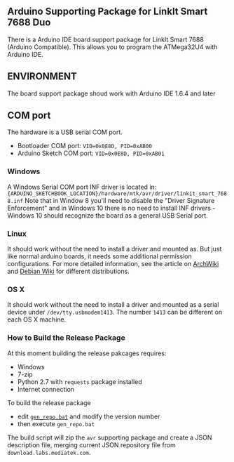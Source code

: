 ## Arduino Supporting Package for LinkIt Smart 7688 Duo

There is a Arduino IDE board support package for LinkIt Smart 7688 (Arduino Compatible). This allows you to program the ATMega32U4 with Arduino IDE.

## ENVIRONMENT
The board support package shoud work with Arduino IDE 1.6.4 and later

## COM port
The hardware is a USB serial COM port.
 - Bootloader COM port: `VID=0x0E8D, PID=0xAB00`
 - Arduino Sketch COM port: `VID=0x0E8D, PID=0xAB01`

### Windows
A Windows Serial COM port INF driver is located in: `{ARDUINO_SKETCHBOOK_LOCATION}/hardware/mtk/avr/driver/linkit_smart_7688.inf`
Note that in Window 8 you'll need to disable the "Driver Signature Enforcement" and in Windows 10 there is no need to install INF drivers - Windows 10 should recognize the board as a general USB Serial port.

### Linux
It should work without the need to install a driver and mounted as. But just like normal arduino boards, it needs some additional permission configurations. For more detailed information, see the article on [ArchWiki](https://wiki.archlinux.org/index.php/arduino#Accessing_serial) and [Debian Wiki](https://wiki.debian.org/Arduino) for different distributions.

### OS X
It should work without the need to install a driver and mounted as a serial device under `/dev/tty.usbmodem1413`. The number `1413` can be different on each OS X machine.

### How to Build the Release Package
At this moment building the release pakcages requires:
 - Windows
 - 7-zip
 - Python 2.7 with `requests` package installed
 - Internet connection

To build the release package
 - edit [`gen_repo.bat`](gen_repo.bat) and modify the version number
 - then execute `gen_repo.bat`

The build script will zip the `avr` supporting package and create a JSON description file, merging current JSON repository file from `download.labs.mediatek.com`.
